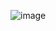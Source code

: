 ![image](https://user-images.githubusercontent.com/77682733/194758623-33c5d661-0bf0-42e8-b40a-612a9392a95d.png)
